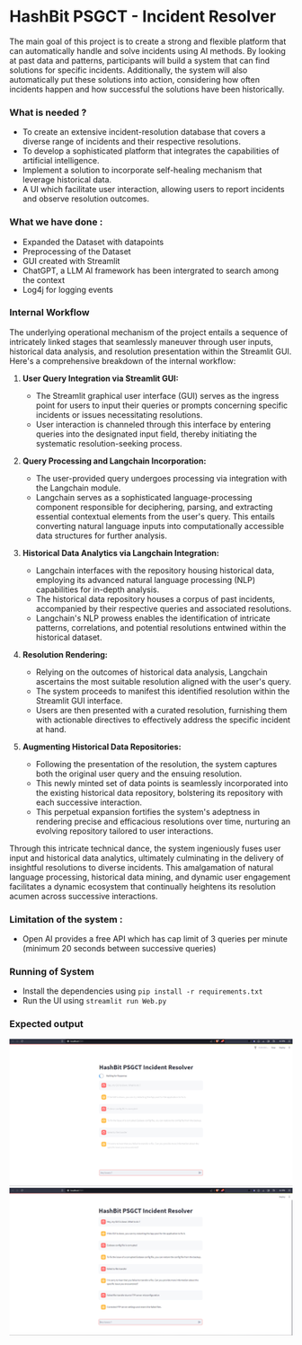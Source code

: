
# HashBit PSGCT - Incident Resolver

The main goal of this project is to create a strong and flexible platform that can automatically handle and solve incidents using AI methods. By looking at past data and patterns, participants will build a system that can find solutions for specific incidents. Additionally, the system will also automatically put these solutions into action, considering how often incidents happen and how successful the solutions have been historically.


### What is needed ?
- To create an extensive incident-resolution database that covers a diverse range of incidents and their respective resolutions.
- To develop a sophisticated platform that integrates the capabilities of artificial intelligence.
- Implement a solution to incorporate self-healing mechanism that leverage historical data.
- A UI which facilitate user interaction, allowing users to report incidents and observe resolution outcomes.



### What we have done :
- Expanded the Dataset with datapoints
- Preprocessing of the Dataset
- GUI created with Streamlit
- ChatGPT, a LLM AI framework has been intergrated to search among the context
- Log4j for logging events


### Internal Workflow

The underlying operational mechanism of the project entails a sequence of intricately linked stages that seamlessly maneuver through user inputs, historical data analysis, and resolution presentation within the Streamlit GUI. Here's a comprehensive breakdown of the internal workflow:

1. **User Query Integration via Streamlit GUI:**
   - The Streamlit graphical user interface (GUI) serves as the ingress point for users to input their queries or prompts concerning specific incidents or issues necessitating resolutions.
   - User interaction is channeled through this interface by entering queries into the designated input field, thereby initiating the systematic resolution-seeking process.

2. **Query Processing and Langchain Incorporation:**
   - The user-provided query undergoes processing via integration with the Langchain module.
   - Langchain serves as a sophisticated language-processing component responsible for deciphering, parsing, and extracting essential contextual elements from the user's query. This entails converting natural language inputs into computationally accessible data structures for further analysis.

3. **Historical Data Analytics via Langchain Integration:**
   - Langchain interfaces with the repository housing historical data, employing its advanced natural language processing (NLP) capabilities for in-depth analysis.
   - The historical data repository houses a corpus of past incidents, accompanied by their respective queries and associated resolutions.
   - Langchain's NLP prowess enables the identification of intricate patterns, correlations, and potential resolutions entwined within the historical dataset.

4. **Resolution Rendering:**
   - Relying on the outcomes of historical data analysis, Langchain ascertains the most suitable resolution aligned with the user's query.
   - The system proceeds to manifest this identified resolution within the Streamlit GUI interface.
   - Users are then presented with a curated resolution, furnishing them with actionable directives to effectively address the specific incident at hand.

5. **Augmenting Historical Data Repositories:**
   - Following the presentation of the resolution, the system captures both the original user query and the ensuing resolution.
   - This newly minted set of data points is seamlessly incorporated into the existing historical data repository, bolstering its repository with each successive interaction.
   - This perpetual expansion fortifies the system's adeptness in rendering precise and efficacious resolutions over time, nurturing an evolving repository tailored to user interactions.

Through this intricate technical dance, the system ingeniously fuses user input and historical data analytics, ultimately culminating in the delivery of insightful resolutions to diverse incidents. This amalgamation of natural language processing, historical data mining, and dynamic user engagement facilitates a dynamic ecosystem that continually heightens its resolution acumen across successive interactions.




### Limitation of the system :
- Open AI provides a free API which has cap limit of 3 queries per minute (minimum 20 seconds between successive queries)

### Running of System

- Install the dependencies using ```pip install -r requirements.txt```
- Run the UI using ```streamlit run Web.py```

### Expected output

![generating](./output/Generating.png)
![generated](./output/Generated.png)
